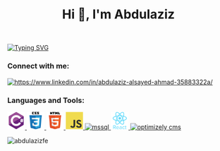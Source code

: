 <h1 align="center">Hi 👋, I'm Abdulaziz</h1>
<br>

[![Typing SVG](https://readme-typing-svg.herokuapp.com?size=25&background=FFFFFF00&center=true&vCenter=true&lines=.Net+Developer)](https://github.com/AbdulazizFE)

<h3 align="left">Connect with me:</h3>
<p align="left">
<a href="https://linkedin.com/in/abdulaziz-alsayed-ahmad-35883322a/" target="blank"><img align="center" src="https://raw.githubusercontent.com/rahuldkjain/github-profile-readme-generator/master/src/images/icons/Social/linked-in-alt.svg" alt="https://www.linkedin.com/in/abdulaziz-alsayed-ahmad-35883322a/" height="30" width="40" /></a>
</p>

<h3 align="left">Languages and Tools:</h3>
<p align="left"> 

<a href="https://www.w3schools.com/cs/" target="_blank" rel="noreferrer"> <img src="https://raw.githubusercontent.com/devicons/devicon/master/icons/csharp/csharp-original.svg" alt="csharp" width="40" height="40"/> </a>
<a href="https://www.w3schools.com/css/" target="_blank" rel="noreferrer"> <img src="https://raw.githubusercontent.com/devicons/devicon/master/icons/css3/css3-original-wordmark.svg" alt="css3" width="40" height="40"/> </a> <a href="https://www.w3.org/html/" target="_blank" rel="noreferrer"> <img src="https://raw.githubusercontent.com/devicons/devicon/master/icons/html5/html5-original-wordmark.svg" alt="html5" width="40" height="40"/> </a> <a href="https://developer.mozilla.org/en-US/docs/Web/JavaScript" target="_blank" rel="noreferrer"> <img src="https://raw.githubusercontent.com/devicons/devicon/master/icons/javascript/javascript-original.svg" alt="javascript" width="40" height="40"/> </a> <a href="https://www.microsoft.com/en-us/sql-server" target="_blank" rel="noreferrer"> <img src="https://www.svgrepo.com/show/303229/microsoft-sql-server-logo.svg" alt="mssql" width="40" height="40"/> </a> <a href="https://reactjs.org/" target="_blank" rel="noreferrer"> <img src="https://raw.githubusercontent.com/devicons/devicon/master/icons/react/react-original-wordmark.svg" alt="react" width="40" height="40"/> </a> <a href="https://vuejs.org/" target="_blank" rel="noreferrer">  <img  src="https://img.swapcard.com/?u=https%3A%2F%2Fcdn-api.swapcard.com%2Fpublic%2Fimages%2F43f84eb297c44c06a1621065214cd27a.png&q=0.8&m=fit&w=480&h=240" alt="optimizely cms"  width="40" height="40"/> </a>
 </p>
<p><img align="left" src="https://github-readme-stats.vercel.app/api/top-langs?username=abdulazizfe&show_icons=true&theme=gruvbox&locale=en&layout=compact" alt="abdulazizfe" /></p>

